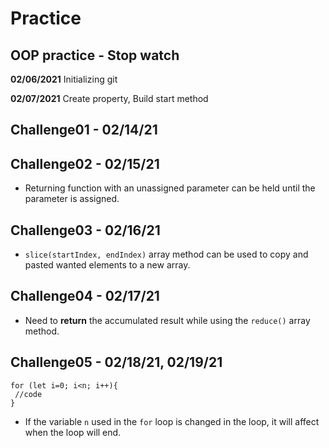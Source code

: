 # Practice

## OOP practice - Stop watch

**02/06/2021**
Initializing git

**02/07/2021** 
Create property, Build start method

## Challenge01 - 02/14/21


## Challenge02 - 02/15/21

* Returning function with an unassigned parameter can be held until the parameter is assigned.

## Challenge03 - 02/16/21

* `slice(startIndex, endIndex)` array method can be used to copy and pasted wanted elements to a new array.

## Challenge04 - 02/17/21

* Need to **return** the accumulated result while using the `reduce()` array method. 

## Challenge05 - 02/18/21, 02/19/21

```
for (let i=0; i<n; i++){
 //code
}
``` 
* If the variable `n` used in the `for` loop is changed in the loop, it will affect when the loop will end.

